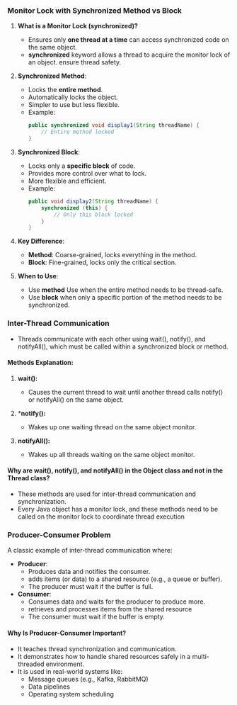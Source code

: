 ### **Monitor Lock with Synchronized Method vs Block**

1. **What is a Monitor Lock (synchronized)?**
   - Ensures only **one thread at a time** can access synchronized code on the same object.
   - **synchronized** keyword allows a thread to acquire the monitor lock of an object. ensure thread safety.

2. **Synchronized Method**:
   - Locks the **entire method**.
   - Automatically locks the object.
   - Simpler to use but less flexible.
   - Example: 
     ```java
     public synchronized void display1(String threadName) {
         // Entire method locked
     }
     ```

3. **Synchronized Block**:
   - Locks only a **specific block** of code.
   - Provides more control over what to lock.
   - More flexible and efficient.
   - Example:
     ```java
     public void display2(String threadName) {
         synchronized (this) {
             // Only this block locked
         }
     }
     ```

4. **Key Difference**:
   - **Method**: Coarse-grained, locks everything in the method.
   - **Block**: Fine-grained, locks only the critical section.

5. **When to Use**:
   - Use **method** Use when the entire method needs to be thread-safe.
   - Use **block** when only a specific portion of the method needs to be synchronized.


### **Inter-Thread Communication**
   - Threads communicate with each other using wait(), notify(), and notifyAll(), which must be called within a synchronized block or method.

#### **Methods Explanation:**
1. **wait():**
   - Causes the current thread to wait until another thread calls notify() or notifyAll() on the same object.

2. ***notify():**
   - Wakes up one waiting thread on the same object monitor.

3. **notifyAll():**
   - Wakes up all threads waiting on the same object monitor.

#### **Why are wait(), notify(), and notifyAll() in the Object class and not in the Thread class?**
   - These methods are used for inter-thread communication and synchronization.
   - Every Java object has a monitor lock, and these methods need to be called on the monitor lock to coordinate thread execution

### **Producer-Consumer Problem**
A classic example of inter-thread communication where:

- **Producer**: 
   - Produces data and notifies the consumer.
   - adds items (or data) to a shared resource (e.g., a queue or buffer).
   - The producer must wait if the buffer is full.
- **Consumer**: 
   - Consumes data and waits for the producer to produce more.
   - retrieves and processes items from the shared resource
   - The consumer must wait if the buffer is empty.   

#### **Why Is Producer-Consumer Important?**
   - It teaches thread synchronization and communication.
   - It demonstrates how to handle shared resources safely in a multi-threaded environment.
   - It is used in real-world systems like:
      - Message queues (e.g., Kafka, RabbitMQ)
      - Data pipelines
      - Operating system scheduling